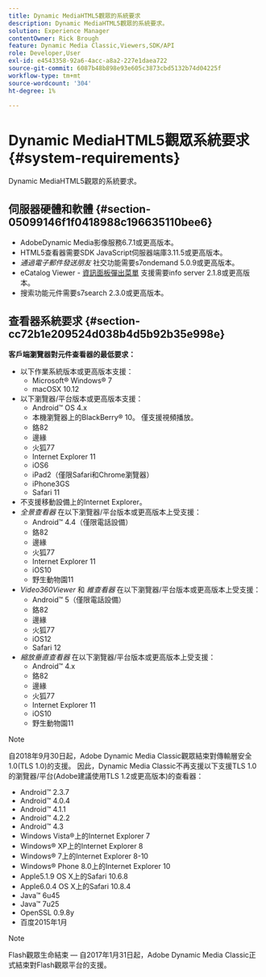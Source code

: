 ```yaml
---
title: Dynamic MediaHTML5觀眾的系統要求
description: Dynamic MediaHTML5觀眾的系統要求。
solution: Experience Manager
contentOwner: Rick Brough
feature: Dynamic Media Classic,Viewers,SDK/API
role: Developer,User
exl-id: e4543358-92a6-4acc-a8a2-227e1daea722
source-git-commit: 6087b48b898e93e605c3873cbd5132b74d04225f
workflow-type: tm+mt
source-wordcount: '304'
ht-degree: 1%

---
```


# Dynamic MediaHTML5觀眾系統要求{#system-requirements}

Dynamic MediaHTML5觀眾的系統要求。

<!-- Updated March 03, 2022 Contact is now Deepa Gupta -->

<!-- Updated April 06, 2021 from https://wiki.corp.adobe.com/pages/viewpage.action?spaceKey=scene7qa&title=s7Viewers%2C+S7SDK%2C+S7OnDemand+Release+Notes - Contact is Sasha -->

## 伺服器硬體和軟體 {#section-05099146f1f0418988c196635110bee6}

<!-- Updated March 03, 2022 Contact is now Deepa Gupta -->

* AdobeDynamic Media影像服務6.7.1或更高版本。
* HTML5查看器需要SDK JavaScript伺服器端庫3.11.5或更高版本。
* *通過電子郵件發送朋友* 社交功能需要s7ondemand 5.0.9或更高版本。
* eCatalog Viewer - [資訊面板彈出菜單](/help/aem-viewers-ref/c-html5-s7-aem-asset-viewers/c-html5-20-ecatalog-viewer-about/c-html5-20-ecatalog-viewer-customizingviewer/r-html5-ecatalog-viewer-20-customize-infopanelpopup.md) 支援需要info server 2.1.8或更高版本。
* 搜索功能元件需要s7search 2.3.0或更高版本。

## 查看器系統要求 {#section-cc72b1e209524d038b4d5b92b35e998e}

**客戶端瀏覽器對元件查看器的最低要求：**

* 以下作業系統版本或更高版本支援：
   * Microsoft® Windows® 7
   * macOSX 10.12
* 以下瀏覽器/平台版本或更高版本支援：
   * Android™ OS 4.x
   * 本機瀏覽器上的BlackBerry® 10。 僅支援視頻播放。
   * 鉻82
   * 邊緣
   * 火狐77
   * Internet Explorer 11
   * iOS6
   * iPad2（僅限Safari和Chrome瀏覽器）
   * iPhone3GS
   * Safari 11
* 不支援移動設備上的Internet Explorer。
* *全景查看器* 在以下瀏覽器/平台版本或更高版本上受支援：
   * Android™ 4.4（僅限電話設備）
   * 鉻82
   * 邊緣
   * 火狐77
   * Internet Explorer 11
   * iOS10
   * 野生動物園11
* *Video360Viewer* 和 *維查看器* 在以下瀏覽器/平台版本或更高版本上受支援：
   * Android™ 5（僅限電話設備）
   * 鉻82
   * 邊緣
   * 火狐77
   * iOS12
   * Safari 12
* *縮放垂直查看器* 在以下瀏覽器/平台版本或更高版本上受支援：
   * Android™ 4.x
   * 鉻82
   * 邊緣
   * 火狐77
   * Internet Explorer 11
   * iOS10
   * 野生動物園11

>[!NOTE]
>
>自2018年9月30日起，Adobe Dynamic Media Classic觀眾結束對傳輸層安全1.0(TLS 1.0)的支援。 因此，Dynamic Media Classic不再支援以下支援TLS 1.0的瀏覽器/平台(Adobe建議使用TLS 1.2或更高版本)的查看器：
>
> * Android™ 2.3.7
> * Android™ 4.0.4
> * Android™ 4.1.1
> * Android™ 4.2.2
> * Android™ 4.3
> * Windows Vista®上的Internet Explorer 7
> * Windows® XP上的Internet Explorer 8
> * Windows® 7上的Internet Explorer 8-10
> * Windows® Phone 8.0上的Internet Explorer 10
> * Apple5.1.9 OS X上的Safari 10.6.8
> * Apple6.0.4 OS X上的Safari 10.8.4
> * Java™ 6u45
> * Java™ 7u25
> * OpenSSL 0.9.8y
> * 百度2015年1月


>[!NOTE]
>
>Flash觀眾生命結束 — 自2017年1月31日起，Adobe Dynamic Media Classic正式結束對Flash觀眾平台的支援。
